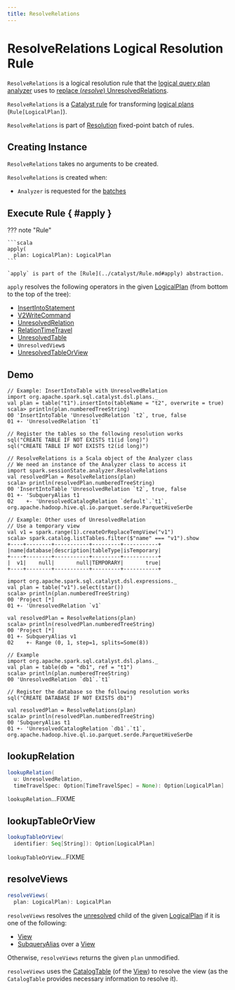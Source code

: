 ```yaml
---
title: ResolveRelations
---
```


# ResolveRelations Logical Resolution Rule

`ResolveRelations` is a logical resolution rule that the [logical query plan analyzer](../Analyzer.md#ResolveRelations) uses to [replace (_resolve_) UnresolvedRelations](#apply).

`ResolveRelations` is a [Catalyst rule](../catalyst/Rule.md) for transforming [logical plans](../logical-operators/LogicalPlan.md) (`Rule[LogicalPlan]`).

`ResolveRelations` is part of [Resolution](../Analyzer.md#Resolution) fixed-point batch of rules.

## Creating Instance

`ResolveRelations` takes no arguments to be created.

`ResolveRelations` is created when:

* `Analyzer` is requested for the [batches](../Analyzer.md#batches)

## Execute Rule { #apply }

??? note "Rule"

    ```scala
    apply(
      plan: LogicalPlan): LogicalPlan
    ```

    `apply` is part of the [Rule](../catalyst/Rule.md#apply) abstraction.

`apply` resolves the following operators in the given [LogicalPlan](../logical-operators/LogicalPlan.md) (from bottom to the top of the tree):

* [InsertIntoStatement](../logical-operators/InsertIntoStatement.md)
* [V2WriteCommand](../logical-operators/V2WriteCommand.md)
* [UnresolvedRelation](../logical-operators/UnresolvedRelation.md)
* [RelationTimeTravel](../logical-operators/RelationTimeTravel.md)
* [UnresolvedTable](../logical-operators/UnresolvedTable.md)
* `UnresolvedView`s
* [UnresolvedTableOrView](../logical-operators/UnresolvedTableOrView.md)

## Demo

```text
// Example: InsertIntoTable with UnresolvedRelation
import org.apache.spark.sql.catalyst.dsl.plans._
val plan = table("t1").insertInto(tableName = "t2", overwrite = true)
scala> println(plan.numberedTreeString)
00 'InsertIntoTable 'UnresolvedRelation `t2`, true, false
01 +- 'UnresolvedRelation `t1`

// Register the tables so the following resolution works
sql("CREATE TABLE IF NOT EXISTS t1(id long)")
sql("CREATE TABLE IF NOT EXISTS t2(id long)")

// ResolveRelations is a Scala object of the Analyzer class
// We need an instance of the Analyzer class to access it
import spark.sessionState.analyzer.ResolveRelations
val resolvedPlan = ResolveRelations(plan)
scala> println(resolvedPlan.numberedTreeString)
00 'InsertIntoTable 'UnresolvedRelation `t2`, true, false
01 +- 'SubqueryAlias t1
02    +- 'UnresolvedCatalogRelation `default`.`t1`, org.apache.hadoop.hive.ql.io.parquet.serde.ParquetHiveSerDe

// Example: Other uses of UnresolvedRelation
// Use a temporary view
val v1 = spark.range(1).createOrReplaceTempView("v1")
scala> spark.catalog.listTables.filter($"name" === "v1").show
+----+--------+-----------+---------+-----------+
|name|database|description|tableType|isTemporary|
+----+--------+-----------+---------+-----------+
|  v1|    null|       null|TEMPORARY|       true|
+----+--------+-----------+---------+-----------+

import org.apache.spark.sql.catalyst.dsl.expressions._
val plan = table("v1").select(star())
scala> println(plan.numberedTreeString)
00 'Project [*]
01 +- 'UnresolvedRelation `v1`

val resolvedPlan = ResolveRelations(plan)
scala> println(resolvedPlan.numberedTreeString)
00 'Project [*]
01 +- SubqueryAlias v1
02    +- Range (0, 1, step=1, splits=Some(8))

// Example
import org.apache.spark.sql.catalyst.dsl.plans._
val plan = table(db = "db1", ref = "t1")
scala> println(plan.numberedTreeString)
00 'UnresolvedRelation `db1`.`t1`

// Register the database so the following resolution works
sql("CREATE DATABASE IF NOT EXISTS db1")

val resolvedPlan = ResolveRelations(plan)
scala> println(resolvedPlan.numberedTreeString)
00 'SubqueryAlias t1
01 +- 'UnresolvedCatalogRelation `db1`.`t1`, org.apache.hadoop.hive.ql.io.parquet.serde.ParquetHiveSerDe
```

## <span id="lookupRelation"> lookupRelation

```scala
lookupRelation(
  u: UnresolvedRelation,
  timeTravelSpec: Option[TimeTravelSpec] = None): Option[LogicalPlan]
```

`lookupRelation`...FIXME

## <span id="lookupTableOrView"> lookupTableOrView

```scala
lookupTableOrView(
  identifier: Seq[String]): Option[LogicalPlan]
```

`lookupTableOrView`...FIXME

## <span id="resolveViews"> resolveViews

```scala
resolveViews(
  plan: LogicalPlan): LogicalPlan
```

`resolveViews` resolves the [unresolved](../logical-operators/LogicalPlan.md#resolved) child of the given [LogicalPlan](../logical-operators/LogicalPlan.md) if it is one of the following:

* [View](../logical-operators/View.md)
* [SubqueryAlias](../logical-operators/SubqueryAlias.md) over a [View](../logical-operators/View.md)

Otherwise, `resolveViews` returns the given `plan` unmodified.

`resolveViews` uses the [CatalogTable](../logical-operators/View.md#desc) (of the [View](../logical-operators/View.md)) to resolve the view (as the `CatalogTable` provides necessary information to resolve it).
